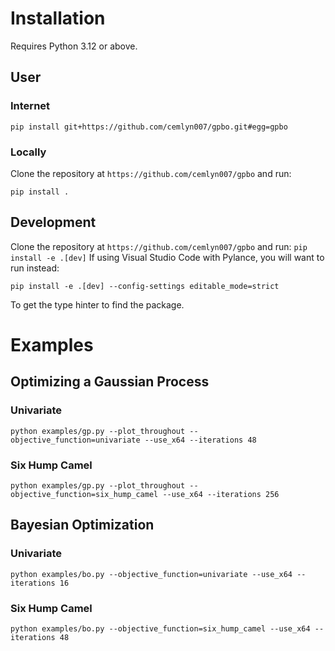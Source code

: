 # Installation
Requires Python 3.12 or above.
## User
### Internet
```
pip install git+https://github.com/cemlyn007/gpbo.git#egg=gpbo
```
### Locally
Clone the repository at `https://github.com/cemlyn007/gpbo` and run:
```
pip install .
```
## Development
Clone the repository at `https://github.com/cemlyn007/gpbo` and run:
```pip install -e .[dev]```
If using Visual Studio Code with Pylance, you will want to run instead:
```
pip install -e .[dev] --config-settings editable_mode=strict
```
To get the type hinter to find the package.

# Examples
## Optimizing a Gaussian Process
### Univariate
```
python examples/gp.py --plot_throughout --objective_function=univariate --use_x64 --iterations 48
```
### Six Hump Camel
```
python examples/gp.py --plot_throughout --objective_function=six_hump_camel --use_x64 --iterations 256
```
## Bayesian Optimization
### Univariate
```
python examples/bo.py --objective_function=univariate --use_x64 --iterations 16
```
### Six Hump Camel
```
python examples/bo.py --objective_function=six_hump_camel --use_x64 --iterations 48
```
